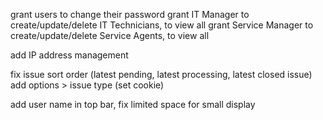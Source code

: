 grant users to change their password
grant IT Manager to create/update/delete IT Technicians, to view all
grant Service Manager to create/update/delete Service Agents, to view all

add IP address management

fix issue sort order (latest pending, latest processing, latest closed issue)
add options > issue type (set cookie)

add user name in top bar, fix limited space for small display
